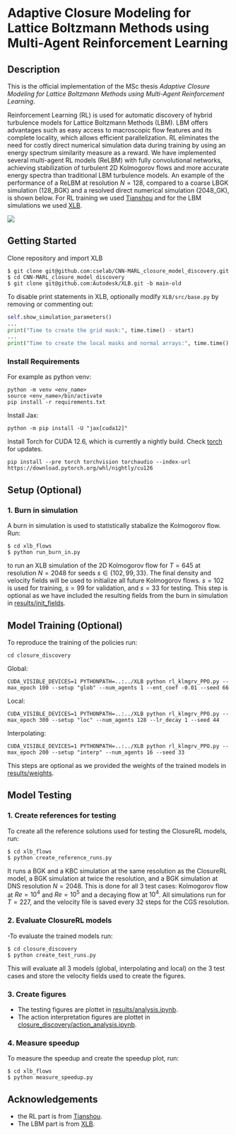# Adaptive Closure Modeling for Lattice Boltzmann Methods using Multi-Agent Reinforcement Learning

## Description
This is the official implementation of the MSc thesis *Adaptive Closure Modeling for Lattice Boltzmann Methods using Multi-Agent Reinforcement Learning*.

Reinforcement Learning (RL) is used for automatic discovery of hybrid turbulence models for Lattice Boltzmann Methods (LBM). LBM offers advantages such as easy access to macroscopic flow features and its complete locality, which allows efficient parallelization. RL eliminates the need for costly direct numerical simulation data during training by using an energy spectrum similarity measure as a reward. We have implemented several multi-agent RL models (ReLBM) with fully convolutional networks, achieving stabilization of turbulent 2D Kolmogorov flows and more accurate energy spectra than traditional LBM turbulence models. An example of the performance of a ReLBM at resolution $N = 128$, compared to a coarse LBGK simulation (128_BGK) and a resolved direct numerical simulation (2048_GK), is shown below. For RL training we used [Tianshou](https://tianshou.org/en/stable/) and for the LBM simulations we used [XLB](https://github.com/Autodesk/XLB). 

![](results/figures/model_eval.gif)



## Getting Started

Clone repository and import XLB
```console
$ git clone git@github.com:cselab/CNN-MARL_closure_model_discovery.git
$ cd CNN-MARL_closure_model_discovery
$ git clone git@github.com:Autodesk/XLB.git -b main-old
```
To disable print statements in XLB, optionally modify `XLB/src/base.py` by removing or commenting out:
```python
self.show_simulation_parameters()
...
print("Time to create the grid mask:", time.time() - start)
...
print("Time to create the local masks and normal arrays:", time.time() - start)

```
### Install Requirements
For example as python venv:
```console
python -m venv <env_name>
source <env_name>/bin/activate
pip install -r requirements.txt
```
Install Jax:
```Console
python -m pip install -U "jax[cuda12]"
```
Install Torch for CUDA 12.6, which is currently a nightly build. Check [torch](https://pytorch.org/get-started/locally/) for updates.
```console
pip install --pre torch torchvision torchaudio --index-url https://download.pytorch.org/whl/nightly/cu126
```

## Setup (Optional)
### 1. Burn in simulation
A burn in simulation is used to statistically stabalize the Kolmogorov flow. Run:
```console
$ cd xlb_flows
$ python run_burn_in.py
```
to run an XLB simulation of the 2D Kolmogorov flow for $T=645$ at resolution $N=2048$ for seeds $s \in \{102, 99, 33\}$. The final density and velocity fields will be used to initialize all future Kolmogorov flows. $s=102$ is used for training, $s=99$ for validation, and $s=33$ for testing.  This step is optional as we have included the resulting fields from the burn in simulation in [results/init_fields](results/init_fields).


## Model Training (Optional)
To reproduce the training of the policies run:
```console
cd closure_discovery
````
Global:
```console
CUDA_VISIBLE_DEVICES=1 PYTHONPATH=..:../XLB python rl_klmgrv_PPO.py --max_epoch 100 --setup "glob" --num_agents 1 --ent_coef -0.01 --seed 66
```
Local:
```console
CUDA_VISIBLE_DEVICES=1 PYTHONPATH=..:../XLB python rl_klmgrv_PPO.py --max_epoch 300 --setup "loc" --num_agents 128 --lr_decay 1 --seed 44
```
Interpolating:
```console
CUDA_VISIBLE_DEVICES=1 PYTHONPATH=..:../XLB python rl_klmgrv_PPO.py --max_epoch 200 --setup "interp" --num_agents 16 --seed 33
```
This steps are optional as we provided the weights of the trained models in [results/weights](results/weights).


## Model Testing
### 1. Create references for testing
To create all the reference solutions used for testing the ClosureRL models, run:
```console
$ cd xlb_flows
$ python create_reference_runs.py
```
 It runs a BGK and a KBC simulation at the same resolution as the ClosureRL model, a BGK simulation at twice the resolution, and a BGK simulation at DNS resolution $N=2048$. This is done for all 3 test cases: Kolmogorov flow at $Re=10^4$ and $Re=10^5$ and a decaying flow at $10^4$. All simulations run for $T=227$, and the velocity file is saved every $32$ steps for the CGS resolution.


### 2. Evaluate ClosureRL models
-To evaluate the trained models run:
```console
$ cd closure_discovery
$ python create_test_runs.py
```
This will evaluate all 3 models (global, interpolating and local) on the 3 test cases and store the velocity fields used to create the figures.

### 3. Create figures
- The testing figures are plottet in [results/analysis.ipynb](results/analysis.ipynb).
- The action interpretation figures are plottet in [closure_discovery/action_analysis.ipynb](closure_discovery/action_analysis.ipynb).

### 4. Measure speedup
To measure the speedup and create the speedup plot, run:
```console
$ cd xlb_flows
$ python measure_speedup.py
```


## Acknowledgements
- the RL part is from [Tianshou](https://tianshou.org/en/stable/).
- The LBM part is from [XLB](https://github.com/Autodesk/XLB).